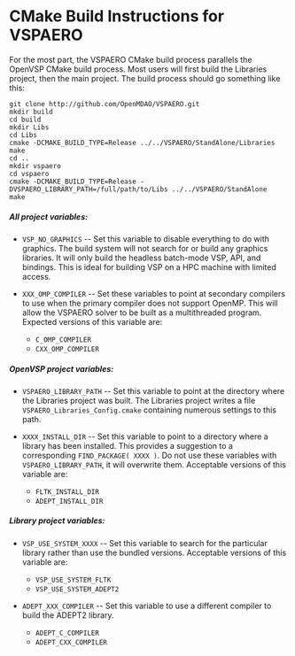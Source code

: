 # CMake Build Instructions for VSPAERO

For the most part, the VSPAERO CMake build process parallels the OpenVSP
CMake build process.  Most users will first build the Libraries project, then
the main project.  The build process should go something like this:


	git clone http://github.com/OpenMDAO/VSPAERO.git
	mkdir build
	cd build
	mkdir Libs
	cd Libs
	cmake -DCMAKE_BUILD_TYPE=Release ../../VSPAERO/StandAlone/Libraries
	make
	cd ..
	mkdir vspaero
	cd vspaero
	cmake -DCMAKE_BUILD_TYPE=Release -DVSPAERO_LIBRARY_PATH=/full/path/to/Libs ../../VSPAERO/StandAlone
	make


##### All project variables:

   - `VSP_NO_GRAPHICS` -- Set this variable to disable everything
     to do with graphics.  The build system will not search for
     or build any graphics libraries.  It will only build the
     headless batch-mode VSP, API, and bindings.  This is ideal
     for building VSP on a HPC machine with limited access.

   - `XXX_OMP_COMPILER` -- Set these variables to point at secondary
     compilers to use when the primary compiler does not support
     OpenMP.  This will allow the VSPAERO solver to be built as
     a multithreaded program.  Expected versions of this variable
     are:

      - `C_OMP_COMPILER`
      - `CXX_OMP_COMPILER`

##### OpenVSP project variables:

   - `VSPAERO_LIBRARY_PATH` -- Set this variable to point at the
     directory where the Libraries project was built.  The Libraries
     project writes a file `VSPAERO_Libraries_Config.cmake`
     containing numerous settings to this path.

   - `XXXX_INSTALL_DIR` -- Set this variable to point to a
     directory where a library has been installed.  This provides
     a suggestion to a corresponding `FIND_PACKAGE( XXXX )`.  Do
     not use these variables with `VSPAERO_LIBRARY_PATH`, it will
     overwrite them.  Acceptable versions of this variable are:

      - `FLTK_INSTALL_DIR`
      - `ADEPT_INSTALL_DIR`

##### Library project variables:

   - `VSP_USE_SYSTEM_XXXX` -- Set this variable to search for the
     particular library rather than use the bundled versions.
     Acceptable versions of this variable are:

      - `VSP_USE_SYSTEM_FLTK`
      - `VSP_USE_SYSTEM_ADEPT2`

   - `ADEPT_XXX_COMPILER` -- Set this variable to use a different
     compiler to build the ADEPT2 library.

      - `ADEPT_C_COMPILER`
      - `ADEPT_CXX_COMPILER`
